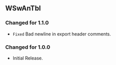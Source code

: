 WSwAnTbl
--------

### Changed for 1.1.0

* `Fixed` Bad newline in export header comments.


### Changed for 1.0.0

* Initial Release.

